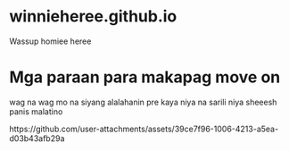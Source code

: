 # winnieheree.github.io
<!DOCTYPE html>
<html>
<head>
  Wassup homiee heree
</head>
<body>
  <h1> Mga paraan para makapag move on</h1>
  <p> wag na wag mo na siyang alalahanin pre kaya niya na sarili niya sheeesh panis malatino</p>
https://github.com/user-attachments/assets/39ce7f96-1006-4213-a5ea-d03b43afb29a
</body>
</html>
